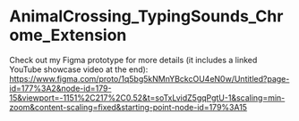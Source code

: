 # AnimalCrossing_TypingSounds_Chrome_Extension
Check out my Figma prototype for more details (it includes a linked YouTube showcase video at the end):
https://www.figma.com/proto/1q5bg5kNMnYBckcOU4eN0w/Untitled?page-id=177%3A2&node-id=179-15&viewport=-1151%2C217%2C0.52&t=soTxLvidZ5gqPgtU-1&scaling=min-zoom&content-scaling=fixed&starting-point-node-id=179%3A15
